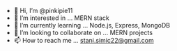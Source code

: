 - 👋 Hi, I’m @pinkipie11
- 👀 I’m interested in ... MERN stack
- 🌱 I’m currently learning ... Node.js, Express, MongoDB
- 💞️ I’m looking to collaborate on ... MERN projects
- 📫 How to reach me ... stani.simic22@gmail.com
